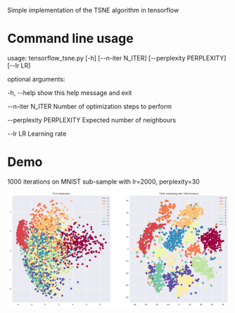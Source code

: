 Simple implementation of the TSNE algorithm in tensorflow

# Command line usage

usage: tensorflow_tsne.py [-h] [--n-iter N_ITER] [--perplexity PERPLEXITY]
                          [--lr LR]

optional arguments:

  -h, --help            show this help message and exit

  --n-iter N_ITER       Number of optimization steps to perform

  --perplexity PERPLEXITY
                        Expected number of neighbours

  --lr LR               Learning rate

# Demo

1000 iterations on MNIST sub-sample with lr=2000, perplexity=30

![TSNE demo](tsne_embedding.png?raw=true "TSNE demo (Final KL-Divergence : 1.200)")